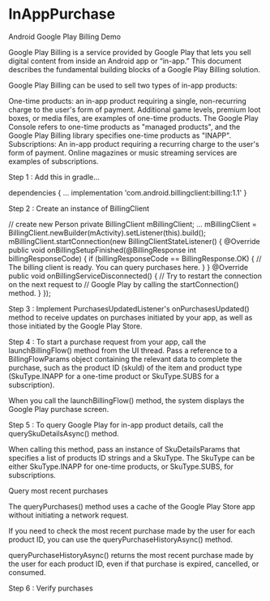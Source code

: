 # InAppPurchase
Android Google Play Billing Demo

Google Play Billing is a service provided by Google Play that lets you sell digital content from inside an Android app or “in-app.” This document describes the fundamental building blocks of a Google Play Billing solution. 

Google Play Billing can be used to sell two types of in-app products:

One-time products: an in-app product requiring a single, non-recurring charge to the user's form of payment. Additional game levels, premium loot boxes, or media files, are examples of one-time products. The Google Play Console refers to one-time products as "managed products", and the Google Play Billing library specifies one-time products as "INAPP".
Subscriptions: An in-app product requiring a recurring charge to the user's form of payment. Online magazines or music streaming services are examples of subscriptions.

Step 1 : Add this in gradle...

dependencies {
    ...
    implementation 'com.android.billingclient:billing:1.1'
}

Step 2 : Create an instance of BillingClient

// create new Person
private BillingClient mBillingClient;
...
mBillingClient = BillingClient.newBuilder(mActivity).setListener(this).build();
mBillingClient.startConnection(new BillingClientStateListener() {
    @Override
    public void onBillingSetupFinished(@BillingResponse int billingResponseCode) {
        if (billingResponseCode == BillingResponse.OK) {
            // The billing client is ready. You can query purchases here.
        }
    }
    @Override
    public void onBillingServiceDisconnected() {
        // Try to restart the connection on the next request to
        // Google Play by calling the startConnection() method.
    }
});

Step 3 : Implement PurchasesUpdatedListener's onPurchasesUpdated() method to receive updates on purchases initiated by your app, as well as those initiated by the Google Play Store.

Step 4 : To start a purchase request from your app, call the launchBillingFlow() method from the UI thread.
    Pass a reference to a BillingFlowParams object containing the relevant data to complete the purchase, such as the product ID (skuId) of the item and product type (SkuType.INAPP for a one-time product or SkuType.SUBS for a subscription).

When you call the launchBillingFlow() method, the system displays the Google Play purchase screen.

Step 5 : To query Google Play for in-app product details, call the querySkuDetailsAsync() method.

When calling this method, pass an instance of SkuDetailsParams that specifies a list of products ID strings and a SkuType. The SkuType can be either SkuType.INAPP for one-time products, or SkuType.SUBS, for subscriptions.
    
Query most recent purchases 

The queryPurchases() method uses a cache of the Google Play Store app without initiating a network request.

If you need to check the most recent purchase made by the user for each product ID, you can use the queryPurchaseHistoryAsync() method.

queryPurchaseHistoryAsync() returns the most recent purchase made by the user for each product ID, even if that purchase is expired, cancelled, or consumed.

Step 6 : Verify purchases
